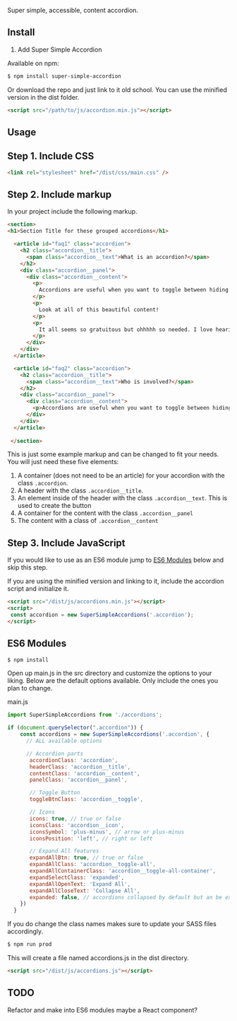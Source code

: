 Super simple, accessible, content accordion.

## Install

1. Add Super Simple Accordion

Available on npm:

```sh
$ npm install super-simple-accordion

```

Or download the repo and just link to it old school. You can use the minified version in the dist folder.

```html
<script src="/path/to/js/accordion.min.js"></script>
```

## Usage

## Step 1. Include CSS

```html
<link rel="stylesheet" href="/dist/css/main.css" />
```

## Step 2. Include markup

In your project include the following markup.

```html
<section>
<h1>Section Title for these grouped accordions</h1>

  <article id="faq1" class="accordion">
    <h2 class="accordion__title">
      <span class="accordion__text">What is an accordion?</span>
    </h2>
    <div class="accordion__panel">
      <div class="accordion__content">
        <p>
          Accordions are useful when you want to toggle between hiding and showing large amounts of content.
        </p>
        <p>
          Look at all of this beautiful content!
        </p>
        <p>
          It all seems so gratuitous but ohhhhh so needed. I love hearing myself talk (type?)!
        </p>
      </div>
    </div>
  </article>

  <article id="faq2" class="accordion">
    <h2 class="accordion__title">
      <span class="accordion__text">Who is involved?</span>
    </h2>
    <div class="accordion__panel">
      <div class="accordion__content">
        <p>Accordions are useful when you want to toggle between hiding and showing large amounts of content.</p>
      </div>
    </div>
  </article>
   
 </section>
```
This is just some example markup and can be changed to fit your needs. You will just need these five elements:

 1. A container (does not need to be an article) for your accordion with the class `.accordion`. 
 2. A header with the class `.accordion__title`.
 3. An element inside of the header with the class `.accordion__text`. This is used to create the button
 4. A container for the content with the class `.accordion__panel`
 5. The content with a class of `.accordion__content`

## Step 3. Include JavaScript
If you would like to use as an ES6 module jump to [ES6 Modules](#es6-modules) below and skip this step.

If you are using the minified version and linking to it, include the accordion script and initialize it.

```html
<script src="/dist/js/accordions.min.js"></script>
<script>
 const accordion = new SuperSimpleAccordions('.accordion');
</script>
```
## ES6 Modules

```sh
$ npm install

```

Open up main.js in the src directory and customize the options to your liking. Below are the default options available. Only include the ones you plan to change.

main.js

```js
import SuperSimpleAccordions from './accordions';

if (document.querySelector(".accordion")) {
    const accordions = new SuperSimpleAccordions('.accordion', {
      // ALL available options

      // Accordion parts
       accordionClass: 'accordion',
       headerClass: 'accordion__title',
       contentClass: 'accordion__content',
       panelClass: 'accordion__panel',

       // Toggle Button
       toggleBtnClass: 'accordion__toggle',

       // Icons
       icons: true, // true or false
       iconsClass: 'accordion__icon',
       iconsSymbol: 'plus-minus', // arrow or plus-minus
       iconsPosition: 'left', // right or left

       // Expand All features
       expandAllBtn: true, // true or false 
       expandAllClass: 'accordion__toggle-all',
       expandAllContainerClass: 'accordion__toggle-all-container',
       expandSelectClass: 'expanded',
       expandAllOpenText: 'Expand All',
       expandAllCloseText: 'Collapse All',
       expanded: false, // accordions collapsed by default but an be expanded
    })
  }
```

If you do change the class names makes sure to update your SASS files accordingly.


```sh
$ npm run prod

```

This will create a file named accordions.js in the dist directory.

```html
<script src="/dist/js/accordions.js"></script>
```

## TODO

Refactor and make into ES6 modules maybe a React component?

